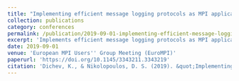 ```yaml
---
title: "Implementing efficient message logging protocols as MPI application extensions"
collection: publications
category: conferences
permalink: /publication/2019-09-01-implementing-efficient-message-logging-mpi
excerpt: 'Implements efficient message logging protocols as MPI application extensions to enable local rollback capabilities without requiring a complete MPI library redesign, demonstrated on CG and LULESH kernels.'
date: 2019-09-01
venue: 'European MPI Users'' Group Meeting (EuroMPI)'
paperurl: 'https://doi.org/10.1145/3343211.3343219'
citation: 'Dichev, K., & Nikolopoulos, D. S. (2019). &quot;Implementing efficient message logging protocols as MPI application extensions.&quot; In <i>Proceedings of the 26th European MPI Users'' Group Meeting</i>, Article 8. https://doi.org/10.1145/3343211.3343219'
---
```

